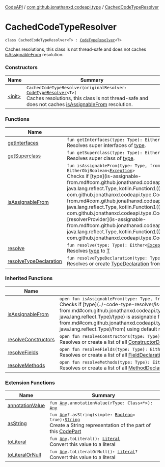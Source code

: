 [CodeAPI](../../index.md) / [com.github.jonathanxd.codeapi.type](../index.md) / [CachedCodeTypeResolver](.)

# CachedCodeTypeResolver

`class CachedCodeTypeResolver<T> : `[`CodeTypeResolver`](../-code-type-resolver/index.md)`<T>`

Caches resolutions, this class is not thread-safe and does not caches [isAssignableFrom](is-assignable-from.md) resolution.

### Constructors

| Name | Summary |
|---|---|
| [&lt;init&gt;](-init-.md) | `CachedCodeTypeResolver(originalResolver: `[`CodeTypeResolver`](../-code-type-resolver/index.md)`<T>)`<br>Caches resolutions, this class is not thread-safe and does not caches [isAssignableFrom](is-assignable-from.md) resolution. |

### Functions

| Name | Summary |
|---|---|
| [getInterfaces](get-interfaces.md) | `fun getInterfaces(type: Type): Either<`[`Exception`](https://kotlinlang.org/api/latest/jvm/stdlib/kotlin/-exception/index.html)`, `[`List`](https://kotlinlang.org/api/latest/jvm/stdlib/kotlin.collections/-list/index.html)`<Type>>`<br>Resolves super interfaces of [type](get-interfaces.md#com.github.jonathanxd.codeapi.type.CachedCodeTypeResolver$getInterfaces(java.lang.reflect.Type)/type). |
| [getSuperclass](get-superclass.md) | `fun getSuperclass(type: Type): Either<`[`Exception`](https://kotlinlang.org/api/latest/jvm/stdlib/kotlin/-exception/index.html)`, Type?>`<br>Resolves super class of [type](get-superclass.md#com.github.jonathanxd.codeapi.type.CachedCodeTypeResolver$getSuperclass(java.lang.reflect.Type)/type). |
| [isAssignableFrom](is-assignable-from.md) | `fun isAssignableFrom(type: Type, from: Type, resolverProvider: (Type) -> `[`CodeTypeResolver`](../-code-type-resolver/index.md)`<*>): EitherObjBoolean<`[`Exception`](https://kotlinlang.org/api/latest/jvm/stdlib/kotlin/-exception/index.html)`>`<br>Checks if [type](is-assignable-from.md#com.github.jonathanxd.codeapi.type.CachedCodeTypeResolver$isAssignableFrom(java.lang.reflect.Type, java.lang.reflect.Type, kotlin.Function1((java.lang.reflect.Type, com.github.jonathanxd.codeapi.type.CodeTypeResolver((kotlin.Any)))))/type) is assignable [from](is-assignable-from.md#com.github.jonathanxd.codeapi.type.CachedCodeTypeResolver$isAssignableFrom(java.lang.reflect.Type, java.lang.reflect.Type, kotlin.Function1((java.lang.reflect.Type, com.github.jonathanxd.codeapi.type.CodeTypeResolver((kotlin.Any)))))/from) using resolvers provided by [resolverProvider](is-assignable-from.md#com.github.jonathanxd.codeapi.type.CachedCodeTypeResolver$isAssignableFrom(java.lang.reflect.Type, java.lang.reflect.Type, kotlin.Function1((java.lang.reflect.Type, com.github.jonathanxd.codeapi.type.CodeTypeResolver((kotlin.Any)))))/resolverProvider) |
| [resolve](resolve.md) | `fun resolve(type: Type): Either<`[`Exception`](https://kotlinlang.org/api/latest/jvm/stdlib/kotlin/-exception/index.html)`, out T>`<br>Resolves [type](resolve.md#com.github.jonathanxd.codeapi.type.CachedCodeTypeResolver$resolve(java.lang.reflect.Type)/type) to [T](#) |
| [resolveTypeDeclaration](resolve-type-declaration.md) | `fun resolveTypeDeclaration(type: Type): Either<`[`Exception`](https://kotlinlang.org/api/latest/jvm/stdlib/kotlin/-exception/index.html)`, `[`TypeDeclaration`](../../com.github.jonathanxd.codeapi.base/-type-declaration/index.md)`>`<br>Resolves or create [TypeDeclaration](../../com.github.jonathanxd.codeapi.base/-type-declaration/index.md) from [type](resolve-type-declaration.md#com.github.jonathanxd.codeapi.type.CachedCodeTypeResolver$resolveTypeDeclaration(java.lang.reflect.Type)/type) structure and elements. |

### Inherited Functions

| Name | Summary |
|---|---|
| [isAssignableFrom](../-code-type-resolver/is-assignable-from.md) | `open fun isAssignableFrom(type: Type, from: Type): EitherObjBoolean<`[`Exception`](https://kotlinlang.org/api/latest/jvm/stdlib/kotlin/-exception/index.html)`>`<br>Checks if [type](../-code-type-resolver/is-assignable-from.md#com.github.jonathanxd.codeapi.type.CodeTypeResolver$isAssignableFrom(java.lang.reflect.Type, java.lang.reflect.Type)/type) is assignable from [from](../-code-type-resolver/is-assignable-from.md#com.github.jonathanxd.codeapi.type.CodeTypeResolver$isAssignableFrom(java.lang.reflect.Type, java.lang.reflect.Type)/from) using default resolvers. |
| [resolveConstructors](../-code-type-resolver/resolve-constructors.md) | `open fun resolveConstructors(type: Type): Either<`[`Exception`](https://kotlinlang.org/api/latest/jvm/stdlib/kotlin/-exception/index.html)`, `[`List`](https://kotlinlang.org/api/latest/jvm/stdlib/kotlin.collections/-list/index.html)`<`[`ConstructorDeclaration`](../../com.github.jonathanxd.codeapi.base/-constructor-declaration/index.md)`>>`<br>Resolves or create a list of all [ConstructorDeclaration](../../com.github.jonathanxd.codeapi.base/-constructor-declaration/index.md) present in [type](../-code-type-resolver/resolve-constructors.md#com.github.jonathanxd.codeapi.type.CodeTypeResolver$resolveConstructors(java.lang.reflect.Type)/type). |
| [resolveFields](../-code-type-resolver/resolve-fields.md) | `open fun resolveFields(type: Type): Either<`[`Exception`](https://kotlinlang.org/api/latest/jvm/stdlib/kotlin/-exception/index.html)`, `[`List`](https://kotlinlang.org/api/latest/jvm/stdlib/kotlin.collections/-list/index.html)`<`[`FieldDeclaration`](../../com.github.jonathanxd.codeapi.base/-field-declaration/index.md)`>>`<br>Resolves or create a list of all [FieldDeclaration](../../com.github.jonathanxd.codeapi.base/-field-declaration/index.md) present in [type](../-code-type-resolver/resolve-fields.md#com.github.jonathanxd.codeapi.type.CodeTypeResolver$resolveFields(java.lang.reflect.Type)/type). |
| [resolveMethods](../-code-type-resolver/resolve-methods.md) | `open fun resolveMethods(type: Type): Either<`[`Exception`](https://kotlinlang.org/api/latest/jvm/stdlib/kotlin/-exception/index.html)`, `[`List`](https://kotlinlang.org/api/latest/jvm/stdlib/kotlin.collections/-list/index.html)`<`[`MethodDeclaration`](../../com.github.jonathanxd.codeapi.base/-method-declaration/index.md)`>>`<br>Resolves or create a list of all [MethodDeclaration](../../com.github.jonathanxd.codeapi.base/-method-declaration/index.md) present in [type](../-code-type-resolver/resolve-methods.md#com.github.jonathanxd.codeapi.type.CodeTypeResolver$resolveMethods(java.lang.reflect.Type)/type). |

### Extension Functions

| Name | Summary |
|---|---|
| [annotationValue](../../com.github.jonathanxd.codeapi.util.conversion/kotlin.-any/annotation-value.md) | `fun `[`Any`](https://kotlinlang.org/api/latest/jvm/stdlib/kotlin/-any/index.html)`.annotationValue(rType: Class<*>): `[`Any`](https://kotlinlang.org/api/latest/jvm/stdlib/kotlin/-any/index.html) |
| [asString](../../com.github.jonathanxd.codeapi.util/kotlin.-any/as-string.md) | `fun `[`Any`](https://kotlinlang.org/api/latest/jvm/stdlib/kotlin/-any/index.html)`?.asString(simple: `[`Boolean`](https://kotlinlang.org/api/latest/jvm/stdlib/kotlin/-boolean/index.html)` = true): `[`String`](https://kotlinlang.org/api/latest/jvm/stdlib/kotlin/-string/index.html)<br>Create a String representation of the part of this [CodePart](../../com.github.jonathanxd.codeapi/-code-part/index.md) |
| [toLiteral](../../com.github.jonathanxd.codeapi.util.conversion/kotlin.-any/to-literal.md) | `fun `[`Any`](https://kotlinlang.org/api/latest/jvm/stdlib/kotlin/-any/index.html)`.toLiteral(): `[`Literal`](../../com.github.jonathanxd.codeapi.literal/-literal/index.md)<br>Convert this value to a literal |
| [toLiteralOrNull](../../com.github.jonathanxd.codeapi.util.conversion/kotlin.-any/to-literal-or-null.md) | `fun `[`Any`](https://kotlinlang.org/api/latest/jvm/stdlib/kotlin/-any/index.html)`.toLiteralOrNull(): `[`Literal`](../../com.github.jonathanxd.codeapi.literal/-literal/index.md)`?`<br>Convert this value to a literal |
